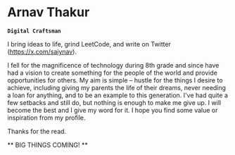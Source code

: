 # Arnav Thakur  

**`Digital Craftsman`**

I bring ideas to life, grind LeetCode, and write on Twitter (https://x.com/saiynav).

I fell for the magnificence of technology during 8th grade and since have had a vision to create something for the people of the world and provide opportunities for others. My aim is simple – hustle for the things I desire to achieve, including giving my parents the life of their dreams, never needing a loan for anything, and to be an example to this generation. I've had quite a few setbacks and still do, but nothing is enough to make me give up. I will become the best and I give my word for it. I hope you find some value or inspiration from my profile.

Thanks for the read.

** BIG THINGS COMING! **
